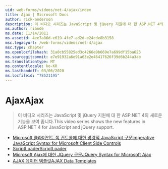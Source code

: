 ```yaml
---
uid: web-forms/videos/net-4/ajax/index
title: Ajax | Microsoft Docs
author: rick-anderson
description: 이 비디오 시리즈는 JavaScript 및 jQuery 지원에 대 한 ASP.NET 4의 새로운 기능을 보여 줍니다.
ms.author: riande
ms.date: 11/14/2011
ms.assetid: 4ee7a86d-e619-4fe7-ad2d-e24cde8b3158
msc.legacyurl: /web-forms/videos/net-4/ajax
msc.type: chapter
ms.openlocfilehash: 31a0cb55825ed3c4266e9b669e7a699df15ba623
ms.sourcegitcommit: e7e91932a6e91a63e2e46417626f39d6b244a3ab
ms.translationtype: MT
ms.contentlocale: ko-KR
ms.lasthandoff: 03/06/2020
ms.locfileid: "78521195"
---
```

# <a name="ajax"></a><span data-ttu-id="2d089-103">Ajax</span><span class="sxs-lookup"><span data-stu-id="2d089-103">Ajax</span></span>

> <span data-ttu-id="2d089-104">이 비디오 시리즈는 JavaScript 및 jQuery 지원에 대 한 ASP.NET 4의 새로운 기능을 보여 줍니다.</span><span class="sxs-lookup"><span data-stu-id="2d089-104">This video series shows the new features in ASP.NET 4 for JavaScript and jQuery support.</span></span>

- [<span data-ttu-id="2d089-105">Microsoft 클라이언트 쪽 컨트롤에 대한 명령적 JavaScript 구문</span><span class="sxs-lookup"><span data-stu-id="2d089-105">Imperative JavaScript Syntax for Microsoft Client Side Controls</span></span>](aspnet-4-quick-hit-imperative-javascript-syntax-for-microsoft-client-side-controls.md)
- [<span data-ttu-id="2d089-106">ScriptLoader</span><span class="sxs-lookup"><span data-stu-id="2d089-106">ScriptLoader</span></span>](aspnet-4-quick-hit-the-scriptloader.md)
- [<span data-ttu-id="2d089-107">Microsoft Ajax에 대한 JQuery 구문</span><span class="sxs-lookup"><span data-stu-id="2d089-107">JQuery Syntax for Microsoft Ajax</span></span>](aspnet-4-quick-hit-jquery-syntax-for-microsoft-ajax.md)
- [<span data-ttu-id="2d089-108">AJAX 데이터 템플릿</span><span class="sxs-lookup"><span data-stu-id="2d089-108">AJAX Data Templates</span></span>](aspnet-4-quick-hit-ajax-data-templates.md)
